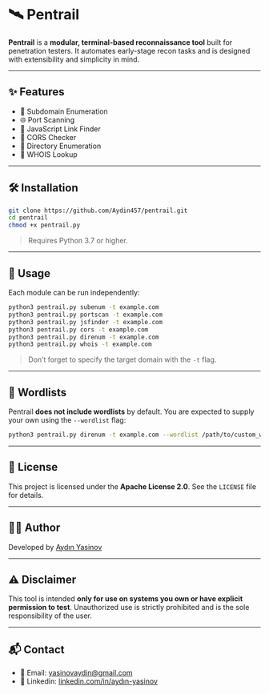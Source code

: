 # 🛰️ Pentrail

**Pentrail** is a **modular, terminal-based reconnaissance tool** built for penetration testers. It automates early-stage recon tasks and is designed with extensibility and simplicity in mind.

---

## ✨ Features

- 🔎 Subdomain Enumeration
- 🌐 Port Scanning
- 📜 JavaScript Link Finder
- 🧪 CORS Checker
- 📁 Directory Enumeration
- 👤 WHOIS Lookup

---

## 🛠️ Installation

```bash
git clone https://github.com/Aydin457/pentrail.git
cd pentrail
chmod +x pentrail.py
```

> Requires Python 3.7 or higher.

---

## 🚀 Usage

Each module can be run independently:

```bash
python3 pentrail.py subenum -t example.com
python3 pentrail.py portscan -t example.com
python3 pentrail.py jsfinder -t example.com
python3 pentrail.py cors -t example.com
python3 pentrail.py direnum -t example.com
python3 pentrail.py whois -t example.com
```

> Don’t forget to specify the target domain with the `-t` flag.

---

## 📂 Wordlists

Pentrail **does not include wordlists** by default. You are expected to supply your own using the `--wordlist` flag:

```bash
python3 pentrail.py direnum -t example.com --wordlist /path/to/custom_wordlist.txt
```

---

## 📄 License

This project is licensed under the **Apache License 2.0**. See the `LICENSE` file for details.

---

## 👨‍💻 Author

Developed by [Aydın Yasinov](https://github.com/Aydin457)

---

## ⚠️ Disclaimer

This tool is intended **only for use on systems you own or have explicit permission to test**. Unauthorized use is strictly prohibited and is the sole responsibility of the user.

---

## 📬 Contact

- 📧 Email: yasinovaydin@gmail.com  
- 🔗 Linkedin: [linkedin.com/in/aydın-yasinov](https://www.linkedin.com/in/aydın-yasinov/)
